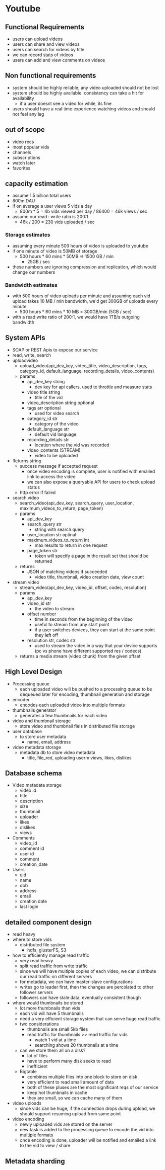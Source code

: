 # Youtube
## Functional Requirements
* users can upload videos
* users can share and view videos
* users can search for videos by title
* we can record stats of videos
* users can add and view comments on videos

## Non functional requirements
* system should be highly reliable, any video uploaded should not be lost
* system should be highly available. consistency can take a hit for availability
  * if a user doesnt see a video for while, its fine
* users should have a real time experience watching videos and should not feel any lag

## out of scope
* video recs
* most popular vids
* channels
* subscriptions
* watch later
* favorites
## capacity estimation
* assume 1.5 billion total users
* 800m DAU
* if on average a user views 5 vids a day
  * 800m * 5 = 4b vids viewed per day / 86400 = 46k views / sec
* assume our read : write ratio is 200:1
  * 46k / 200 = 230 vids uploaded / sec

### Storage estimates
* assuming every minute 500 hours of video is uploaded to youtube
* if one minute of video is 50MB of storage
  * 500 hours * 60 mins * 50MB => 1500 GB / min
    * 25GB / sec
* these numbers are ignoring compression and replication, which would change our numbers

### Bandwidth estimates
* with 500 hours of video uploads per minute and assuming each vid upload takes 10 MB / min bandwidth, we'd get 300GB of uploads every minute
  * 500 hours * 60 mins * 10 MB = 300GB/min (5GB / sec)
* with a read:write ratio of 200:1, we would have 1TB/s outgoing bandwidth

## System APIs
* SOAP or REST Apis to expose our service
* read, write, search
* uploadvideo
  * upload_video(api_dev_key, video_title, video_description, tags, category_id, default_language, recording_details, video_contents)
  * params
    * api_dev_key string
      * dev key for api callers, used to throttle and measure stats
    * video title string
      * title of the vid
    * video_description string optional
    * tags arr optional
      * used for video search
    * category_id str
      * category of the video
    * default_language str
      * default vid language
    * recording_details str
      * location where the vid was recorded
    * video_contents (STREAM)
      * video to be uploaded
* Returns string
  * success message if accepted request
    * once video encoding is complete, user is notified with emailed link to access the video
    * we can also expose a queryable API for users to check upload status
  * http error if failed
* search video
  * search_video(api_dev_key, search_query, user_location, maximum_videos_to_return, page_token)
  * params
    * api_dev_key
    * search_query str
      * string with search query
    * user_location str optinal
    * maximum_videos_to_return int
      * max results to return in one request
    * page_token str
      * token will specify a page in the result set that should be returned
  * returns
    * JSON of matching videos if succeeded
      * video title, thumbnail, video creation date, view count
* stream video
  * stream_video(api_dev_key, video_id, offset, codec, resolution)
  * params
    * api_dev_key
    * video_id str
      * the video to stream
    * offset number
      * time in seconds from the beginning of the video
      * useful to stream from any start point
      * if a user switches devices, they can start at the same point they left off
    * resolution str, codec str
      * used to stream the video in a way that your device supports (pc vs phone have different supported res / codecs)
  * returns a media stream (video chunk) from the given offset


## High Level Design
* Processing queue
  * each uploaded video will be pushed to a processing queue to be dequeued later for encoding, thumbnail generation and storage
* encoder
  * encodes each uploaded video into multiple formats
* thumbnails generator
  * generates a few thumbnails for each video
* video and thumbnail storage
  * store video and thumbnail fiels in distributed file storage
* user database
  * to store user metadata
    * name, email, address
* video metadata storage
  * metadata db to store video metadata
    * title, file_red, uploading userm views, likes, dislikes

## Database schema
* Video metadata storage
  * video id
  * title
  * description
  * size
  * thumbnail
  * uploader
  * likes
  * dislikes
  * views
* Comments
  * video_id
  * comment id
  * user id
  * comment
  * creation_date
* Users
  * uid
  * name
  * dob
  * address
  * email
  * creation date
  * last login

## detailed component design
* read heavy
* where to store vids
  * distributed file system
    * hdfs, glusterFS, S3
* how to efficiently manage read traffic
  * very read heavy
  * split read traffic from write traffic
  * since we will have multiple copies of each video, we can distribute our read traffic on different servers
  * for metadata, we can have master-slave configurations
  * writes go to leader first, then the changes are percolated to other follower servers
  * followers can have stale data, eventually consistent though
* where would thumbnails be stored
  * lot more thumbnails than vids
  * each vid will have 5 thumbnails
  * need a very efficient storage system that can serve huge read traffic
  * two considerations
    * thumbnails are small 5kb files
    * read traffic for thumbnails >> read traffic for vids
      * watch 1 vid at a time
      * searching shows 20 thumbnails at a time
  * can we store them all on a disk?
    * lot of files
    * have to perform many disk seeks to read
    * inefficient
  * Bigtable
    * combines multiple files into one block to store on disk
    * very efficient to read small amount of data
    * both of these pluses are the most significant reqs of our service
    * keep hot thumbnails in cache
    * they are small, so we can cache many of them
* video uploads
  * since vids can be huge, if the connection drops during upload, we should support resuming upload from same point
* video encoding
  * newly uploaded vids are stored on the server
  * new task is added to the processing queue to encode the vid into multiple formats
  * once encoding is done, uploader will be notified and emailed a link to the vid to view / share

## Metadata sharding




